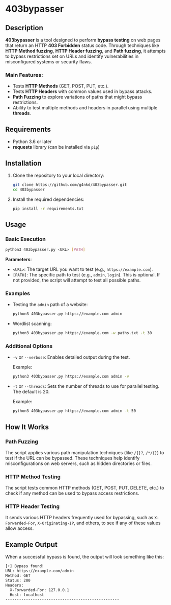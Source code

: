 # 403bypasser

## Description

**403bypasser** is a tool designed to perform **bypass testing** on web pages that return an HTTP **403 Forbidden** status code. Through techniques like **HTTP Method fuzzing**, **HTTP Header fuzzing**, and **Path fuzzing**, it attempts to bypass restrictions set on URLs and identify vulnerabilities in misconfigured systems or security flaws.

### Main Features:
- Tests **HTTP Methods** (GET, POST, PUT, etc.).
- Tests **HTTP Headers** with common values used in bypass attacks.
- **Path Fuzzing** to explore variations of paths that might bypass restrictions.
- Ability to test multiple methods and headers in parallel using multiple **threads**.

## Requirements

- Python 3.6 or later
- **requests** library (can be installed via `pip`)

## Installation

1. Clone the repository to your local directory:

   ```bash
   git clone https://github.com/g4nkd/403bypasser.git
   cd 403bypasser
   ```

2. Install the required dependencies:

   ```bash
   pip install -r requirements.txt
   ```

## Usage

### Basic Execution

```bash
python3 403bypasser.py <URL> [PATH]
```

**Parameters**:
- `<URL>`: The target URL you want to test (e.g., `https://example.com`).
- `[PATH]`: The specific path to test (e.g., `admin`, `login`). This is optional. If not provided, the script will attempt to test all possible paths.

### Examples

- Testing the `admin` path of a website:

  ```bash
  python3 403bypasser.py https://example.com admin
  ```

- Wordlist scanning:

  ```bash
  python3 403bypasser.py https://example.com -w paths.txt -t 30
  ```

### Additional Options

- `-v` or `--verbose`: Enables detailed output during the test.

  Example:

  ```bash
  python3 403bypasser.py https://example.com admin -v
  ```

- `-t` or `--threads`: Sets the number of threads to use for parallel testing. The default is 20.

  Example:

  ```bash
  python3 403bypasser.py https://example.com admin -t 50
  ```

## How It Works

### Path Fuzzing

The script applies various path manipulation techniques (like `/{}?`, `/*/{}`) to test if the URL can be bypassed. These techniques help identify misconfigurations on web servers, such as hidden directories or files.

### HTTP Method Testing

The script tests common HTTP methods (GET, POST, PUT, DELETE, etc.) to check if any method can be used to bypass access restrictions.

### HTTP Header Testing

It sends various HTTP headers frequently used for bypassing, such as `X-Forwarded-For`, `X-Originating-IP`, and others, to see if any of these values allow access.

## Example Output

When a successful bypass is found, the output will look something like this:

```bash
[+] Bypass found!
URL: https://example.com/admin
Method: GET
Status: 200
Headers:
  X-Forwarded-For: 127.0.0.1
  Host: localhost
--------------------------------------------------
```
